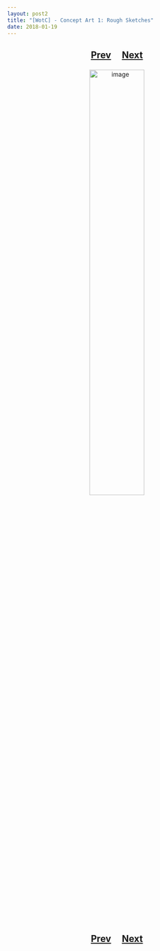 ```yaml
---
layout: post2
title: "[WotC] - Concept Art 1: Rough Sketches"
date: 2018-01-19
---
```


<h2>
  <p style="text-align:center;">
    <a href="/wingsofthechorus/archive2//00/00/conceptart">Prev</a>
    &nbsp;&nbsp;&nbsp;
    <a href="/wingsofthechorus/archive2/2018/01/19/conceptart2">Next</a>
  </p>
</h2>

<p style="text-align:center;">
  <img src="/wingsofthechorus/images/conceptart/ca1.png" width="50%" alt="image"/>
</p>

<h2>
  <p style="text-align:center;">
    <a href="/wingsofthechorus/archive2//00/00/conceptart">Prev</a>
    &nbsp;&nbsp;&nbsp;
    <a href="/wingsofthechorus/archive2/2018/01/19/conceptart2">Next</a>
  </p>
</h2>
